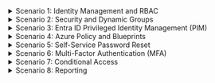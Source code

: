 <details>
<summary>Scenario 1: Identity Management and RBAC</summary>

#### Task 1: Bulk User Upload
1. Create 15 users into Entra ID using Bulk Upload. You can find the Users and Templates you need under Info > Users. Take a look at the newusers.csv file, which will be a list of Users that need adding in (This will happen in environments more than you think) and try upload it. It'll fail, and it will tell you why. Now take a look at the UserCreateTemplate.csv and try use that to complete this task.

#### Task 2: User Creation
1. Navigate to Azure Entra ID in the Azure portal.
2. Under "Users," select "New user" and create 15 users with appropriate details.
3. Assign each user to one of the three Resource Groups using "Assigned Resource Groups" in the user's profile.

#### Task 3: Role Assignments
1. For "Contributor" role, go to each Resource Group's "Access control (IAM)" section and add the respective users.
2. For "Virtual Machine Contributor" role, do the same at the virtual machine or Resource Group level.
3. For "Reader" role, assign users at the monitoring resource level.
4. Assign specific roles for Entra ID in RBAC, such as VM login, Owner, or an equally privileged role.
</details>

<details>
<summary>Scenario 2: Security and Dynamic Groups</summary>

#### Task 1: Security Group Creation
1. Create a Security Group called ‘Data Uploaders’ in Entra ID that includes users from the Temp, Warehouse, and R&D Department.
2. Assign roles of Storage Blob Data Contributor for Storage Accounts based in UK South and North Europe.

#### Task 2: Dynamic Group Creation
1. Create a dynamic group called 'VM Logins' in Entra ID that includes users with specific attributes, like department or job title for Users based in the R&D, Product-Oversight, and Temp Departments.
2. Assign roles to allow them to log into a VM based on membership in this dynamic group.
</details>

<details>
<summary>Scenario 3: Entra ID Privileged Identity Management (PIM)</summary>

#### Task 1: PIM Activation and Role Assignment
1. In Entra ID, go to "Privileged Identity Management."
2. Activate PIM.
3. Create "Eligible roles" for Users in HR and Management Departments for Global Administrator.
4. Create a Group to allow an Eligible Role for “Owner” for users in R&D, Product-Oversight, and Temp.
5. Create a Group to allow “permanent role” for “Helpdesk Administrator” for Users on Reception, HR, and Sabre.
</details>

<details>
<summary>Scenario 4: Azure Policy and Blueprints</summary>

#### Task 1: Azure Policy
1. Go to "Policy" in Azure portal, create a new policy for basic compliance, e.g., ensuring all resources have a specific tag.
2. Assign the policy to the "Projects" Resource Group.

#### Task 2: Azure Blueprint
1. Create a new Azure Blueprint with predefined policies.
2. Assign the blueprint to each Resource Group.
</details>

<details>
<summary>Scenario 5: Self-Service Password Reset</summary>

#### Task 1: Enable Self-Service Password Reset
1. Configure Entra ID self-service password reset for all Users.
2. Test the self-service password reset process.
</details>

<details>
<summary>Scenario 6: Multi-Factor Authentication (MFA)</summary>

#### Task 1: Enable MFA
1. Enable MFA for Users in Sales, HR, and Management within Entra ID.
2. Test MFA sign-in for the configured users.
</details>

<details>
<summary>Scenario 7: Conditional Access</summary>

#### Task 1: Conditional Access Policies
1. Create a conditional access policy that enforces MFA based on users in UK South, North Europe, and West Europe, using anything but Windows devices and Android devices, and for any compromised devices.
2. Implement a conditional access policy based on the above.
</details>

<details>
<summary>Scenario 8: Reporting</summary>

#### Task 1: User Activity and PIM Access Reports
1. Utilize Entra ID reporting tools to generate user activity reports.
2. Review and analyze PIM access reports for privileged roles.
</details>
